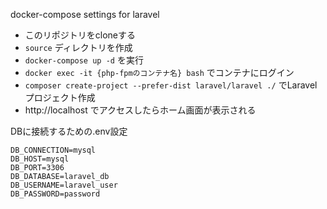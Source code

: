 docker-compose settings for laravel

* このリポジトリをcloneする  
* `source` ディレクトリを作成
* `docker-compose up -d` を実行
* `docker exec -it {php-fpmのコンテナ名} bash` でコンテナにログイン
* `composer create-project --prefer-dist laravel/laravel ./` でLaravelプロジェクト作成
* http://localhost でアクセスしたらホーム画面が表示される

DBに接続するための.env設定
```
DB_CONNECTION=mysql
DB_HOST=mysql
DB_PORT=3306
DB_DATABASE=laravel_db
DB_USERNAME=laravel_user
DB_PASSWORD=password
```
